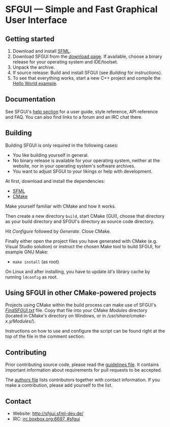 # SFGUI — Simple and Fast Graphical User Interface

## Getting started

  1. Download and install [SFML](http://sfml-dev.org/).
  2. Download SFGUI from the
     [download page](http://sfgui.sfml-dev.de/download). If available, choose a
     binary release for your operating system and IDE/toolset.
  3. Unpack the archive.
  4. If source release: Build and install SFGUI (see *Building* for
     instructions).
  5. To see that everything works, start a new C++ project and compile the
     [Hello World example](https://github.com/TankOs/SFGUI/blob/master/examples/HelloWorld.cpp).

## Documentation

See SFGUI's [help section](http://sfgui.sfml-dev.de/p/docs) for a user guide,
style reference, API reference and FAQ. You can also find links to a forum and
an IRC chat there.

## Building

Building SFGUI is only required in the following cases:

  * You like building yourself in general.
  * No binary release is available for your operating system, neither at the
    website, nor in your operating system's software archives.
  * You want to adjust SFGUI to your likings or help with development.

At first, download and install the dependencies:

  * [SFML](http://sfml-dev.org/)
  * [CMake](http://cmake.org/)

Make yourself familiar with CMake and how it works.

Then create a new directory `build`, start CMake (GUI), choose that directory
as your build directory and SFGUI's directory as source code directory.

Hit _Configure_ followed by _Generate_. Close CMake.

Finally either open the project files you have generated with CMake (e.g.
Visual Studio solution) or instruct the chosen Make tool to build SFGUI, for
example GNU Make:

  * `make install` (as root)

On Linux and after installing, you have to update _ld's_ library cache by
running `ldconfig` as root.

## Using SFGUI in other CMake-powered projects

Projects using CMake within the build process can make use of SFGUI's
[_FindSFGUI.txt_](https://github.com/TankOs/SFGUI/blob/master/cmake/Modules/FindSFGUI.cmake)
file. Copy that file into your CMake _Modules_ directory (located in CMake's
directory on Windows, or in _/usr/share/cmake-x.y/Modules/_).

Instructions on how to use and configure the script can be found right at the
top of the file in the comment section.

## Contributing

Prior contributing source code, please read the [guidelines
file](https://github.com/TankOs/SFGUI/blob/master/doc/GUIDELINES.md). It
contains important information about requirements for pull requests to be
accepted.

The [authors file](https://github.com/TankOs/SFGUI/blob/master/AUTHORS.md)
lists contributors together with contact information. If you make a
contribution, please add yourself to the list.

## Contact

  * Website: http://sfgui.sfml-dev.de/
  * IRC: [irc.boxbox.org:6697, #sfgui](irc://irc.sfml-dev.org:6697/#sfgui)

